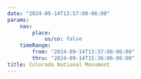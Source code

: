 ```yaml
---
date: "2024-09-14T13:57:08-06:00"
params:
    nav:
        place:
            us/co: false
    timeRange:
        from: "2024-09-14T13:57:08-06:00"
        thru: "2024-09-14T15:36:06-06:00"
title: Colorado National Monument
---
```

